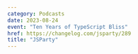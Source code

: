 ```yaml
---
category: Podcasts
date: 2023-08-24
event: "Ten Years of TypeScript Bliss"
href: https://changelog.com/jsparty/289
title: "JSParty"
---
```

